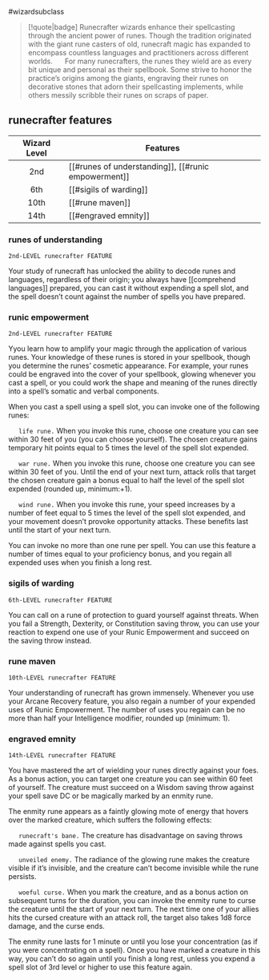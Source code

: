 #wizardsubclass

> [!quote|badge] 
> Runecrafter wizards enhance their spellcasting through the ancient power of runes. Though the tradition originated with the giant rune casters of old, runecraft magic has expanded to encompass countless languages and practitioners across different worlds.
$\quad$ 
For many runecrafters, the runes they wield are as every bit unique and personal as their spellbook. Some strive to honor the practice’s origins among the giants, engraving their runes on decorative stones that adorn their spellcasting implements, while others messily scribble their runes on scraps of paper.
## runecrafter features
| **Wizard Level** | **Features**                                        |
| :--------------: | --------------------------------------------------- |
|       2nd        | [[#runes of understanding]], [[#runic empowerment]] |
|       6th        | [[#sigils of warding]]                              |
|       10th       | [[#rune maven]]                                     |
|       14th       | [[#engraved emnity]]                                |

### runes of understanding
`2nd-LEVEL runecrafter FEATURE`

Your study of runecraft has unlocked the ability to decode runes and languages, regardless of their origin; you always have [[comprehend languages]] prepared, you can cast it without expending a spell slot, and the spell doesn’t count against the number of spells you have prepared.
### runic empowerment
`2nd-LEVEL runecrafter FEATURE`

Yyou learn how to amplify your magic through the application of various runes. Your knowledge of these runes is stored in your spellbook, though you determine the runes’ cosmetic appearance. For example, your runes could be engraved into the cover of your spellbook, glowing whenever you cast a spell, or you could work the shape and meaning of the runes directly into a spell’s somatic and verbal components.

When you cast a spell using a spell slot, you can invoke one of the following runes:

$\quad$ `life rune.` When you invoke this rune, choose one creature you can see within 30 feet of you (you can choose yourself). The chosen creature gains temporary hit points equal to 5 times the level of the spell slot expended.

$\quad$ `war rune.` When you invoke this rune, choose one creature you can see within 30 feet of you. Until the end of your next turn, attack rolls that target the chosen creature gain a bonus equal to half the level of the spell slot expended (rounded up, minimum:+1).

$\quad$ `wind rune.` When you invoke this rune, your speed increases by a number of feet equal to 5 times the level of the spell slot expended, and your movement doesn’t provoke opportunity attacks. These benefits last until the start of your next turn.

You can invoke no more than one rune per spell. You can use this feature a number of times equal to your proficiency bonus, and you regain all expended uses when you finish a long rest.
### sigils of warding
`6th-LEVEL runecrafter FEATURE`

You can call on a rune of protection to guard yourself against threats. When you fail a Strength, Dexterity, or Constitution saving throw, you can use your reaction to expend one use of your Runic Empowerment and succeed on the saving throw instead.
### rune maven
`10th-LEVEL runecrafter FEATURE`

Your understanding of runecraft has grown immensely. Whenever you use your Arcane Recovery feature, you also regain a number of your expended uses of Runic Empowerment. The number of uses you regain can be no more than half your Intelligence modifier, rounded up (minimum: 1).
### engraved emnity
`14th-LEVEL runecrafter FEATURE`

You have mastered the art of wielding your runes directly against your foes. As a bonus action, you can target one creature you can see within 60 feet of yourself. The creature must succeed on a Wisdom saving throw against your spell save DC or be magically marked by an enmity rune.

The enmity rune appears as a faintly glowing mote of energy that hovers over the marked creature, which suffers the following effects:

$\quad$ `runecraft's bane.` The creature has disadvantage on saving throws made against spells you cast.

$\quad$ `unveiled enemy.` The radiance of the glowing rune makes the creature visible if it’s invisible, and the creature can’t become invisible while the rune persists.

$\quad$ `woeful curse.` When you mark the creature, and as a bonus action on subsequent turns for the duration, you can invoke the enmity rune to curse the creature until the start of your next turn. The next time one of your allies hits the cursed creature with an attack roll, the target also takes 1d8 force damage, and the curse ends.

The enmity rune lasts for 1 minute or until you lose your concentration (as if you were concentrating on a spell). Once you have marked a creature in this way, you can’t do so again until you finish a long rest, unless you expend a spell slot of 3rd level or higher to use this feature again.
